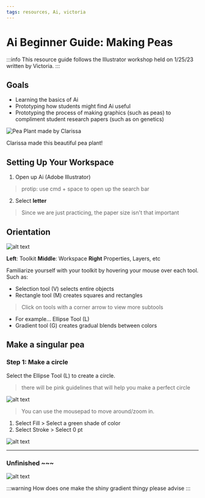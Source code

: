 ```yaml
---
tags: resources, Ai, victoria
---
```

# Ai Beginner Guide: Making Peas
:::info
This resource guide follows the Illustrator workshop held on 1/25/23 written by Victoria.
:::
## Goals 
* Learning the basics of Ai
* Prototyping how students might find Ai useful
* Prototyping the process of making graphics (such as peas) to compliment student research papers (such as on genetics)

![Pea Plant made by Clarissa](https://files.slack.com/files-pri/T0HTW3H0V-F04LD2GEQ9L/20220125-illustrator-clarissa.png?pub_secret=eaf3c90f0c)

Clarissa made this beautiful pea plant!

## Setting Up Your Workspace
1. Open up Ai (Adobe Illustrator)
> protip: use cmd + space to open up the search bar
2. Select **letter**
> Since we are just practicing, the paper size isn't that important

## Orientation
![alt text](https://files.slack.com/files-pri/T0HTW3H0V-F04LQN95MFD/screenshot_2023-01-26_at_1.39.50_pm.png?pub_secret=b42e1ac925)

**Left**: Toolkit 
**Middle**: Workspace
**Right** Properties, Layers, etc

Familiarize yourself with your toolkit by hovering your mouse over each tool. Such as:

* Selection tool (V) selects entire objects
* Rectangle tool (M) creates squares and rectangles
> Click on tools with a corner arrow to view more subtools
* For example... Ellipse Tool (L)
* Gradient tool (G) creates gradual blends between colors

## Make a singular pea

### Step 1: Make a circle
Select the Ellipse Tool (L) to create a circle.
> there will be pink guidelines that will help you make a perfect circle

![alt text](https://files.slack.com/files-pri/T0HTW3H0V-F04LQS3AC3D/image_1-26-23_at_2.00_pm.jpeg?pub_secret=54c07a8e72)

> You can use the mousepad to move around/zoom in.

1. Select Fill > Select a green shade of color
2. Select Stroke > Select 0 pt

![alt text](https://files.slack.com/files-pri/T0HTW3H0V-F04MEML4GC8/image_1-26-23_at_2.06_pm.jpeg?pub_secret=7479d31b11)



----------------------
### Unfinished ~~~

![alt text](https://files.slack.com/files-pri/T0HTW3H0V-F04LR5PS0HY/image_1-26-23_at_2.31_pm.jpeg?pub_secret=76522a6ca5)


:::warning
How does one make the shiny gradient thingy please advise
:::